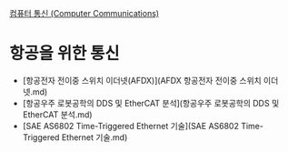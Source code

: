[컴퓨터 통신 (Computer Communications)](../index.md)
# 항공을 위한 통신
- [항공전자 전이중 스위치 이더넷(AFDX)](AFDX 항공전자 전이중 스위치 이더넷.md)
- [항공우주 로봇공학의 DDS 및 EtherCAT 분석](항공우주 로봇공학의 DDS 및 EtherCAT 분석.md)
- [SAE AS6802 Time-Triggered Ethernet 기술](SAE AS6802 Time-Triggered Ethernet 기술.md)
